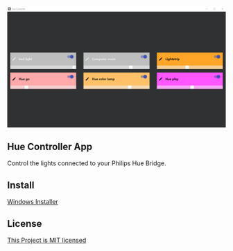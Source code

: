 ![GitHub Logo](/icons/hue1.png)


## Hue Controller App

Control the lights connected to your Philips Hue Bridge. 

## Install
[Windows Installer](https://github.com/MarcDwyer/electron-hue-controller/releases/download/1.0/Hue.Controller.Setup.0.1.0.exe)

## License 
[This Project is MIT licensed](https://github.com/MarcDwyer/electron-hue-controller/blob/master/LICENSE)

